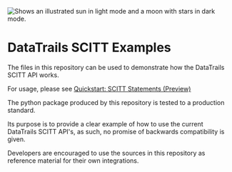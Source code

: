<picture>
  <source media="(prefers-color-scheme: dark)" srcset="https://user-images.githubusercontent.com/25423296/163456776-7f95b81a-f1ed-45f7-b7ab-8fa810d529fa.png">
  <source media="(prefers-color-scheme: light)" srcset="https://user-images.githubusercontent.com/25423296/163456779-a8556205-d0a5-45e2-ac17-42d089e3c3f8.png">
  <img alt="Shows an illustrated sun in light mode and a moon with stars in dark mode." src="https://user-images.githubusercontent.com/25423296/163456779-a8556205-d0a5-45e2-ac17-42d089e3c3f8.png">
</picture>
<picture>
  <source media="(prefers-color-scheme: dark)" srcset="https://raw.githubusercontent.com/datatrails/datatrails-scitt-samples/main/DataTrails_Horizontal_Logo_White.png">
  <source media="(prefers-color-scheme: light)" srcset="https://raw.githubusercontent.com/datatrails/datatrails-scitt-samples/main/DataTrails_Horizontal_Logo_Black.png">
</picture>

# DataTrails SCITT Examples

The files in this repository can be used to demonstrate how the DataTrails SCITT API works.

For usage, please see [Quickstart: SCITT Statements (Preview)](https://docs.datatrails.ai/developers/developer-patterns/scitt-api/)

The python package produced by this repository is tested to a production standard.

Its purpose is to provide a clear example of how to use the current DataTrails SCITT API's,
as such, no promise of backwards compatibility is given.

Developers are encouraged to use the sources in this repository as reference
material for their own integrations.
